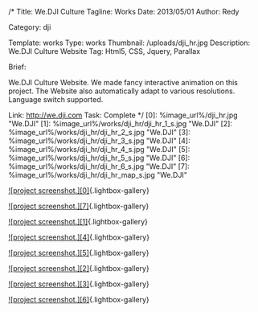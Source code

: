 /*
Title: We.DJI Culture
Tagline: Works
Date: 2013/05/01
Author: Redy

Category: dji

Template: works
Type: works
Thumbnail: /uploads/dji_hr.jpg
Description: We.DJI Culture Website
Tag: Html5, CSS, Jquery, Parallax

Brief: <p>We.DJI Culture Website. We made fancy interactive animation on this project. The Website also automatically adapt to various resolutions. Language switch supported.</p>

Link: http://we.dji.com
Task: Complete
*/
[0]: %image_url%/dji_hr.jpg  "We.DJI"
[1]: %image_url%/works/dji_hr/dji_hr_1_s.jpg  "We.DJI"
[2]: %image_url%/works/dji_hr/dji_hr_2_s.jpg  "We.DJI"
[3]: %image_url%/works/dji_hr/dji_hr_3_s.jpg  "We.DJI"
[4]: %image_url%/works/dji_hr/dji_hr_4_s.jpg  "We.DJI"
[5]: %image_url%/works/dji_hr/dji_hr_5_s.jpg  "We.DJI"
[6]: %image_url%/works/dji_hr/dji_hr_6_s.jpg  "We.DJI"
[7]: %image_url%/works/dji_hr/dji_hr_map_s.jpg  "We.DJI"

[![project screenshot.][0]](%image_url%/dji_hr.jpg "screenshot"){.lightbox-gallery}

[![project screenshot.][7]](%image_url%/works/dji_hr/dji_hr_7.jpg "screenshot"){.lightbox-gallery}

[![project screenshot.][1]](%image_url%/works/dji_hr/dji_hr_1.jpg "screenshot"){.lightbox-gallery}

[![project screenshot.][4]](%image_url%/works/dji_hr/dji_hr_4.jpg "screenshot"){.lightbox-gallery}

[![project screenshot.][5]](%image_url%/works/dji_hr/dji_hr_5.jpg "screenshot"){.lightbox-gallery}

[![project screenshot.][2]](%image_url%/works/dji_hr/dji_hr_2.jpg "screenshot"){.lightbox-gallery}

[![project screenshot.][3]](%image_url%/works/dji_hr/dji_hr_3.jpg "screenshot"){.lightbox-gallery}

[![project screenshot.][6]](%image_url%/works/dji_hr/dji_hr_6_s.jpg "screenshot"){.lightbox-gallery}